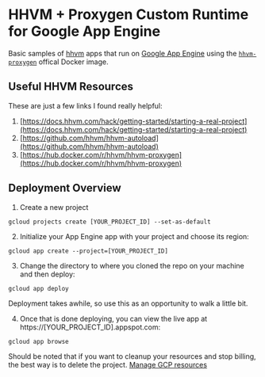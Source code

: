 # HHVM + Proxygen Custom Runtime for Google App Engine

Basic samples of [hhvm](https://hhvm.com/) apps that run on [Google App Engine](https://cloud.google.com/appengine) using the [`hhvm-proxygen`](https://hub.docker.com/r/hhvm/hhvm-proxygen) offical Docker image.

## Useful HHVM Resources

These are just a few links I found really helpful:

1. [https://docs.hhvm.com/hack/getting-started/starting-a-real-project](https://docs.hhvm.com/hack/getting-started/starting-a-real-project)
2. [https://github.com/hhvm/hhvm-autoload](https://github.com/hhvm/hhvm-autoload)
3. [https://hub.docker.com/r/hhvm/hhvm-proxygen](https://hub.docker.com/r/hhvm/hhvm-proxygen)

## Deployment Overview

1. Create a new project

```
gcloud projects create [YOUR_PROJECT_ID] --set-as-default
```

2. Initialize your App Engine app with your project and choose its region:

```
gcloud app create --project=[YOUR_PROJECT_ID]
```

3. Change the directory to where you cloned the repo on your machine and then deploy:

```
gcloud app deploy
```

Deployment takes awhile, so use this as an opportunity to walk a little bit.

4. Once that is done deploying, you can view the live app at https://[YOUR_PROJECT_ID].appspot.com:

```
gcloud app browse
```

Should be noted that if you want to cleanup your resources and stop billing, the best way is to delete the project. [Manage GCP resources](https://console.cloud.google.com/iam-admin/projects)
